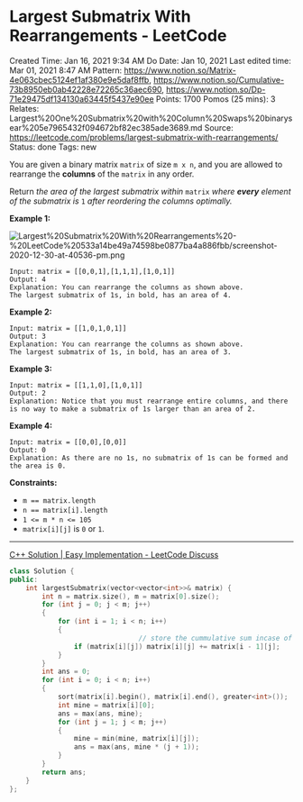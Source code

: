 # Largest Submatrix With Rearrangements - LeetCode

Created Time: Jan 16, 2021 9:34 AM
Do Date: Jan 10, 2021
Last edited time: Mar 01, 2021 8:47 AM
Pattern: https://www.notion.so/Matrix-4e063cbec5124ef1af380e9e5daf8ffb, https://www.notion.so/Cumulative-73b8950eb0ab42228e72265c36aec690, https://www.notion.so/Dp-71e29475df134130a63445f5437e90ee
Points: 1700
Pomos (25 mins): 3
Relates: Largest%20One%20Submatrix%20with%20Column%20Swaps%20binarysear%205e7965432f094672bf82ec385ade3689.md
Source: https://leetcode.com/problems/largest-submatrix-with-rearrangements/
Status: done
Tags: new

You are given a binary matrix `matrix` of size `m x n`, and you are allowed to rearrange the **columns** of the `matrix` in any order.

Return *the area of the largest submatrix within* `matrix` *where **every** element of the submatrix is* `1` *after reordering the columns optimally.*

**Example 1:**

![Largest%20Submatrix%20With%20Rearrangements%20-%20LeetCode%20533a14be49a74598be0877ba4a886fbb/screenshot-2020-12-30-at-40536-pm.png](screenshot-2020-12-30-at-40536-pm.png)

```
Input: matrix = [[0,0,1],[1,1,1],[1,0,1]]
Output: 4
Explanation: You can rearrange the columns as shown above.
The largest submatrix of 1s, in bold, has an area of 4.
```

**Example 2:**

```
Input: matrix = [[1,0,1,0,1]]
Output: 3
Explanation: You can rearrange the columns as shown above.
The largest submatrix of 1s, in bold, has an area of 3.
```

**Example 3:**

```
Input: matrix = [[1,1,0],[1,0,1]]
Output: 2
Explanation: Notice that you must rearrange entire columns, and there is no way to make a submatrix of 1s larger than an area of 2.
```

**Example 4:**

```
Input: matrix = [[0,0],[0,0]]
Output: 0
Explanation: As there are no 1s, no submatrix of 1s can be formed and the area is 0.
```

**Constraints:**

- `m == matrix.length`
- `n == matrix[i].length`
- `1 <= m * n <= 105`
- `matrix[i][j]` is `0` or `1`.

---

[C++ Solution | Easy Implementation - LeetCode Discuss](https://leetcode.com/problems/largest-submatrix-with-rearrangements/discuss/1020576/C%2B%2B-Solution-or-Easy-Implementation)

```cpp
class Solution {
public:
    int largestSubmatrix(vector<vector<int>>& matrix) {
        int n = matrix.size(), m = matrix[0].size(); 
        for (int j = 0; j < m; j++)
        {
            for (int i = 1; i < n; i++)
            {
								// store the cummulative sum incase of continuous streak
                if (matrix[i][j]) matrix[i][j] += matrix[i - 1][j];
            }
        }
        int ans = 0; 
        for (int i = 0; i < n; i++)
        {
            sort(matrix[i].begin(), matrix[i].end(), greater<int>());
            int mine = matrix[i][0];
            ans = max(ans, mine);
            for (int j = 1; j < m; j++)
            {
                mine = min(mine, matrix[i][j]); 
                ans = max(ans, mine * (j + 1));
            }
        }
        return ans;
    }
};
```